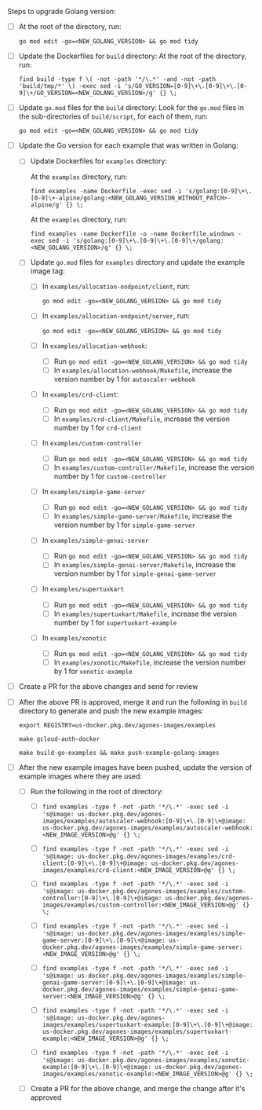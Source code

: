 Steps to upgrade Golang version:
- [ ] At the root of the directory, run:

    `go mod edit -go=<NEW_GOLANG_VERSION> && go mod tidy`
- [ ] Update the Dockerfiles for `build` directory: 
    At the root of the directory, run: 
    
    `find build -type f \( -not -path '*/\.*' -and -not -path 'build/tmp/*' \) -exec sed -i 's/GO_VERSION=[0-9]\+\.[0-9]\+\.[0-9]\+/GO_VERSION=<NEW_GOLANG_VERSION>/g' {} \;`
- [ ] Update `go.mod` files for the `build` directory:
    Look for the `go.mod` files in the sub-directories of `build/script`, for each of them, run:

    `go mod edit -go=<NEW_GOLANG_VERSION> && go mod tidy`
- [ ] Update the Go version for each example that was written in Golang:
    - [ ] Update Dockerfiles for `examples` directory:

        At the `examples` directory, run:
        
        `find examples -name Dockerfile -exec sed -i 's/golang:[0-9]\+\.[0-9]\+-alpine/golang:<NEW_GOLANG_VERSION_WITHOUT_PATCH>-alpine/g' {} \;`

        At the `examples` directory, run:
        
        `find examples -name Dockerfile -o -name Dockerfile.windows -exec sed -i 's/golang:[0-9]\+\.[0-9]\+\.[0-9]\+/golang:<NEW_GOLANG_VERSION>/g' {} \;`
    - [ ] Update `go.mod` files for `examples` directory and update the example image tag:
        - [ ] In `examples/allocation-endpoint/client`, run:
        
            `go mod edit -go=<NEW_GOLANG_VERSION> && go mod tidy`

        - [ ] In `examples/allocation-endpoint/server`, run:

            `go mod edit -go=<NEW_GOLANG_VERSION> && go mod tidy`

        - [ ] In `examples/allocation-webhook`:
            - [ ] Run `go mod edit -go=<NEW_GOLANG_VERSION> && go mod tidy`
            - [ ] In `examples/allocation-webhook/Makefile`, increase the version number by 1 for `autoscaler-webhook`

        - [ ] In `examples/crd-client`:
            - [ ] Run `go mod edit -go=<NEW_GOLANG_VERSION> && go mod tidy`
            - [ ] In `examples/crd-client/Makefile`, increase the version number by 1 for `crd-client`

        - [ ] In `examples/custom-controller`
            - [ ] Run `go mod edit -go=<NEW_GOLANG_VERSION> && go mod tidy`
            - [ ] In `examples/custom-controller/Makefile`, increase the version number by 1 for `custom-controller`

        - [ ] In `examples/simple-game-server`
            - [ ] Run `go mod edit -go=<NEW_GOLANG_VERSION> && go mod tidy`
            - [ ] In `examples/simple-game-server/Makefile`, increase the version number by 1 for `simple-game-server`

        - [ ] In `examples/simple-genai-server`
            - [ ] Run `go mod edit -go=<NEW_GOLANG_VERSION> && go mod tidy`
            - [ ] In `examples/simple-genai-server/Makefile`, increase the version number by 1 for `simple-genai-game-server`

        - [ ] In `examples/supertuxkart`
            - [ ] Run `go mod edit -go=<NEW_GOLANG_VERSION> && go mod tidy`
            - [ ] In `examples/supertuxkart/Makefile`, increase the version number by 1 for `supertuxkart-example`

        - [ ] In `examples/xonotic`
            - [ ] Run `go mod edit -go=<NEW_GOLANG_VERSION> && go mod tidy`
            - [ ] In `examples/xonotic/Makefile`, increase the version number by 1 for `xonotic-example`

- [ ] Create a PR for the above changes and send for review
- [ ] After the above PR is approved, merge it and run the following in `build` directory to generate and push the new example images:

    `export REGISTRY=us-docker.pkg.dev/agones-images/examples`

    `make gcloud-auth-docker`

    `make build-go-examples && make push-example-golang-images`

- [ ] After the new example images have been pushed, update the version of example images where they are used:

    - [ ] Run the following in the root of directory:

        - [ ] `find examples -type f -not -path '*/\.*' -exec sed -i 's@image: us-docker.pkg.dev/agones-images/examples/autoscaler-webhook:[0-9]\+\.[0-9]\+@image: us-docker.pkg.dev/agones-images/examples/autoscaler-webhook:<NEW_IMAGE_VERSION>@g' {} \;`

        - [ ] `find examples -type f -not -path '*/\.*' -exec sed -i 's@image: us-docker.pkg.dev/agones-images/examples/crd-client:[0-9]\+\.[0-9]\+@image: us-docker.pkg.dev/agones-images/examples/crd-client:<NEW_IMAGE_VERSION>@g' {} \;`

        - [ ] `find examples -type f -not -path '*/\.*' -exec sed -i 's@image: us-docker.pkg.dev/agones-images/examples/custom-controller:[0-9]\+\.[0-9]\+@image: us-docker.pkg.dev/agones-images/examples/custom-controller:<NEW_IMAGE_VERSION>@g' {} \;`

        - [ ] `find examples -type f -not -path '*/\.*' -exec sed -i 's@image: us-docker.pkg.dev/agones-images/examples/simple-game-server:[0-9]\+\.[0-9]\+@image: us-docker.pkg.dev/agones-images/examples/simple-game-server:<NEW_IMAGE_VERSION>@g' {} \;`

        - [ ] `find examples -type f -not -path '*/\.*' -exec sed -i 's@image: us-docker.pkg.dev/agones-images/examples/simple-genai-game-server:[0-9]\+\.[0-9]\+@image: us-docker.pkg.dev/agones-images/examples/simple-genai-game-server:<NEW_IMAGE_VERSION>@g' {} \;`

        - [ ] `find examples -type f -not -path '*/\.*' -exec sed -i 's@image: us-docker.pkg.dev/agones-images/examples/supertuxkart-example:[0-9]\+\.[0-9]\+@image: us-docker.pkg.dev/agones-images/examples/supertuxkart-example:<NEW_IMAGE_VERSION>@g' {} \;`

        - [ ] `find examples -type f -not -path '*/\.*' -exec sed -i 's@image: us-docker.pkg.dev/agones-images/examples/xonotic-example:[0-9]\+\.[0-9]\+@image: us-docker.pkg.dev/agones-images/examples/xonotic-example:<NEW_IMAGE_VERSION>@g' {} \;`
        
    - [ ] Create a PR for the above change, and merge the change after it's approved
